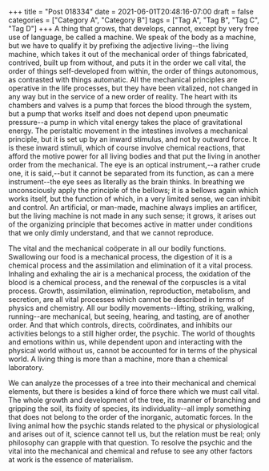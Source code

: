 +++
title = "Post 018334"
date = 2021-06-01T20:48:16-07:00
draft = false
categories = ["Category A", "Category B"]
tags = ["Tag A", "Tag B", "Tag C", "Tag D"]
+++
A thing that grows, that develops, cannot, except by very free use of language, be called a machine. We speak of the body as a machine, but we have to qualify it by prefixing the adjective living--the living machine, which takes it out of the mechanical order of things fabricated, contrived, built up from without, and puts it in the order we call vital, the order of things self-developed from within, the order of things autonomous, as contrasted with things automatic. All the mechanical principles are operative in the life processes, but they have been vitalized, not changed in any way but in the service of a new order of reality. The heart with its chambers and valves is a pump that forces the blood through the system, but a pump that works itself and does not depend upon pneumatic pressure--a pump in which vital energy takes the place of gravitational energy. The peristaltic movement in the intestines involves a mechanical principle, but it is set up by an inward stimulus, and not by outward force. It is these inward stimuli, which of course involve chemical reactions, that afford the motive power for all living bodies and that put the living in another order from the mechanical. The eye is an optical instrument,--a rather crude one, it is said,--but it cannot be separated from its function, as can a mere instrument--the eye sees as literally as the brain thinks. In breathing we unconsciously apply the principle of the bellows; it is a bellows again which works itself, but the function of which, in a very limited sense, we can inhibit and control. An artificial, or man-made, machine always implies an artificer, but the living machine is not made in any such sense; it grows, it arises out of the organizing principle that becomes active in matter under conditions that we only dimly understand, and that we cannot reproduce.

The vital and the mechanical coöperate in all our bodily functions. Swallowing our food is a mechanical process, the digestion of it is a chemical process and the assimilation and elimination of it a vital process. Inhaling and exhaling the air is a mechanical process, the oxidation of the blood is a chemical process, and the renewal of the corpuscles is a vital process. Growth, assimilation, elimination, reproduction, metabolism, and secretion, are all vital processes which cannot be described in terms of physics and chemistry. All our bodily movements--lifting, striking, walking, running--are mechanical, but seeing, hearing, and tasting, are of another order. And that which controls, directs, coördinates, and inhibits our activities belongs to a still higher order, the psychic. The world of thoughts and emotions within us, while dependent upon and interacting with the physical world without us, cannot be accounted for in terms of the physical world. A living thing is more than a machine, more than a chemical laboratory.

We can analyze the processes of a tree into their mechanical and chemical elements, but there is besides a kind of force there which we must call vital. The whole growth and development of the tree, its manner of branching and gripping the soil, its fixity of species, its individuality--all imply something that does not belong to the order of the inorganic, automatic forces. In the living animal how the psychic stands related to the physical or physiological and arises out of it, science cannot tell us, but the relation must be real; only philosophy can grapple with that question. To resolve the psychic and the vital into the mechanical and chemical and refuse to see any other factors at work is the essence of materialism.
